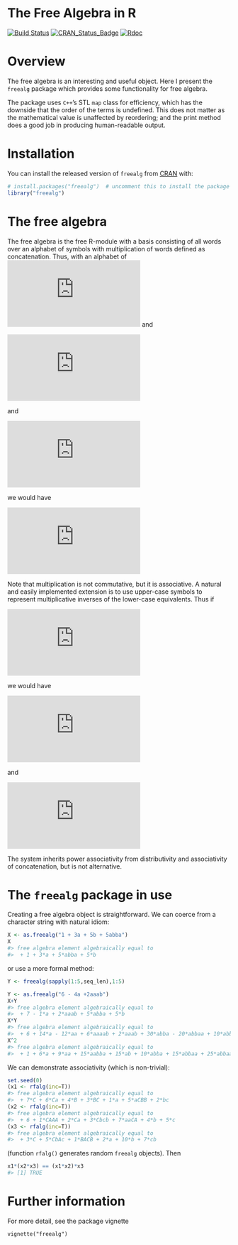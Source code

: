 The Free Algebra in R
================

<!-- README.md is generated from README.Rmd. Please edit that file -->

<!-- badges: start -->

[![Build
Status](https://travis-ci.org/RobinHankin/freealg.svg?branch=master)](https://travis-ci.org/RobinHankin/freealg)
[![CRAN\_Status\_Badge](https://www.r-pkg.org/badges/version/freealg)](https://cran.r-project.org/package=freealg)
[![Rdoc](http://www.rdocumentation.org/badges/version/freealg)](http://www.rdocumentation.org/packages/freealg)
<!-- badges: end -->

# Overview

The free algebra is an interesting and useful object. Here I present the
`freealg` package which provides some functionality for free algebra.

The package uses `C++`’s STL `map` class for efficiency, which has the
downside that the order of the terms is undefined. This does not matter
as the mathematical value is unaffected by reordering; and the print
method does a good job in producing human-readable output.

# Installation

You can install the released version of `freealg` from
[CRAN](https://CRAN.R-project.org) with:

``` r
# install.packages("freealg")  # uncomment this to install the package
library("freealg")
```

# The free algebra

The free algebra is the free R-module with a basis consisting of all
words over an alphabet of symbols with multiplication of words defined
as concatenation. Thus, with an alphabet of
![\\{x,y,z\\}](https://latex.codecogs.com/png.latex?%5C%7Bx%2Cy%2Cz%5C%7D
"\\{x,y,z\\}") and

  
![
A=\\alpha x^2yx + \\beta zy
](https://latex.codecogs.com/png.latex?%0AA%3D%5Calpha%20x%5E2yx%20%2B%20%5Cbeta%20zy%0A
"
A=\\alpha x^2yx + \\beta zy
")  

and

  
![
B=\\gamma z + \\delta y^4
](https://latex.codecogs.com/png.latex?%0AB%3D%5Cgamma%20z%20%2B%20%5Cdelta%20y%5E4%0A
"
B=\\gamma z + \\delta y^4
")  

we would have

  
![
A\\cdot B=\\left(\\alpha x^2yx+\\beta zy\\right)\\cdot\\left(\\gamma
z+\\delta y^4\\right)=\\alpha\\gamma x^2yxz+\\alpha\\delta
x^2yxy^4+\\beta\\gamma zyz+\\beta\\delta zy^5
](https://latex.codecogs.com/png.latex?%0AA%5Ccdot%20B%3D%5Cleft%28%5Calpha%20x%5E2yx%2B%5Cbeta%20zy%5Cright%29%5Ccdot%5Cleft%28%5Cgamma%20z%2B%5Cdelta%20y%5E4%5Cright%29%3D%5Calpha%5Cgamma%20x%5E2yxz%2B%5Calpha%5Cdelta%20x%5E2yxy%5E4%2B%5Cbeta%5Cgamma%20zyz%2B%5Cbeta%5Cdelta%20zy%5E5%0A
"
A\\cdot B=\\left(\\alpha x^2yx+\\beta zy\\right)\\cdot\\left(\\gamma z+\\delta y^4\\right)=\\alpha\\gamma x^2yxz+\\alpha\\delta x^2yxy^4+\\beta\\gamma zyz+\\beta\\delta zy^5
")  

Note that multiplication is not commutative, but it is associative. A
natural and easily implemented extension is to use upper-case symbols to
represent multiplicative inverses of the lower-case equivalents. Thus if

  
![
C=\\epsilon
X^2](https://latex.codecogs.com/png.latex?%0AC%3D%5Cepsilon%20X%5E2 "
C=\\epsilon X^2")  

we would have

  
![
A\\cdot C=\\left(\\alpha x^2yx+\\beta zy\\right)\\cdot\\epsilon X^2=
\\alpha\\epsilon x^2yX + \\beta\\epsilon zyX^2
](https://latex.codecogs.com/png.latex?%0AA%5Ccdot%20C%3D%5Cleft%28%5Calpha%20x%5E2yx%2B%5Cbeta%20zy%5Cright%29%5Ccdot%5Cepsilon%20X%5E2%3D%0A%5Calpha%5Cepsilon%20x%5E2yX%20%2B%20%5Cbeta%5Cepsilon%20zyX%5E2%0A
"
A\\cdot C=\\left(\\alpha x^2yx+\\beta zy\\right)\\cdot\\epsilon X^2=
\\alpha\\epsilon x^2yX + \\beta\\epsilon zyX^2
")  

and

  
![
C\\cdot A=\\epsilon X^2\\cdot\\left(\\alpha x^2yx+\\beta zy\\right)=
\\alpha\\epsilon yx + \\beta\\epsilon X^2zy.
](https://latex.codecogs.com/png.latex?%0AC%5Ccdot%20A%3D%5Cepsilon%20X%5E2%5Ccdot%5Cleft%28%5Calpha%20x%5E2yx%2B%5Cbeta%20zy%5Cright%29%3D%0A%5Calpha%5Cepsilon%20yx%20%2B%20%5Cbeta%5Cepsilon%20X%5E2zy.%0A
"
C\\cdot A=\\epsilon X^2\\cdot\\left(\\alpha x^2yx+\\beta zy\\right)=
\\alpha\\epsilon yx + \\beta\\epsilon X^2zy.
")  

The system inherits power associativity from distributivity and
associativity of concatenation, but is not alternative.

# The `freealg` package in use

Creating a free algebra object is straightforward. We can coerce from a
character string with natural idiom:

``` r
X <- as.freealg("1 + 3a + 5b + 5abba")
X
#> free algebra element algebraically equal to
#>  + 1 + 3*a + 5*abba + 5*b
```

or use a more formal method:

``` r
Y <- freealg(sapply(1:5,seq_len),1:5)
```

``` r
Y <- as.freealg("6 - 4a +2aaab")
X+Y
#> free algebra element algebraically equal to
#>  + 7 - 1*a + 2*aaab + 5*abba + 5*b
X*Y
#> free algebra element algebraically equal to
#>  + 6 + 14*a - 12*aa + 6*aaaab + 2*aaab + 30*abba - 20*abbaa + 10*abbaaaab + 30*b - 20*ba + 10*baaab
X^2
#> free algebra element algebraically equal to
#>  + 1 + 6*a + 9*aa + 15*aabba + 15*ab + 10*abba + 15*abbaa + 25*abbaabba + 25*abbab + 10*b + 15*ba + 25*babba + 25*bb
```

We can demonstrate associativity (which is non-trivial):

``` r
set.seed(0)
(x1 <- rfalg(inc=T))
#> free algebra element algebraically equal to
#>  + 7*C + 6*Ca + 4*B + 3*BC + 1*a + 5*aCBB + 2*bc
(x2 <- rfalg(inc=T))
#> free algebra element algebraically equal to
#>  + 6 + 1*CAAA + 2*Ca + 3*Cbcb + 7*aaCA + 4*b + 5*c
(x3 <- rfalg(inc=T))
#> free algebra element algebraically equal to
#>  + 3*C + 5*CbAc + 1*BACB + 2*a + 10*b + 7*cb
```

(function `rfalg()` generates random `freealg` objects). Then

``` r
x1*(x2*x3) == (x1*x2)*x3
#> [1] TRUE
```

# Further information

For more detail, see the package vignette

`vignette("freealg")`
